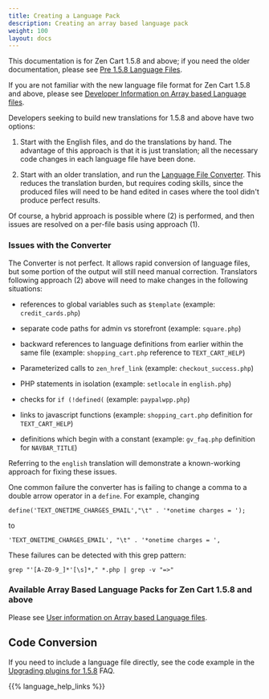 ```yaml
---
title: Creating a Language Pack 
description: Creating an array based language pack
weight: 100 
layout: docs
---
```


This documentation is for Zen Cart 1.5.8 and above; if you need the older documentation, please see [Pre 1.5.8 Language Files](/dev/languages/pre_158/).

If you are not familiar with the new language file format for Zen Cart 1.5.8 and above, please see [Developer Information on Array based Language files](/dev/code/158_language_files/). 

Developers seeking to build new translations for 1.5.8 and above have two options: 

1. Start with the English files, and do the translations by hand.  The advantage of this approach is that it is just translation; all the necessary code changes in each language file have been done. 

2. Start with an older translation, and run the [Language File Converter](https://github.com/torvista/Zen_Cart-Language_File_Converter). This reduces the translation burden, but requires coding skills, since the produced files will need to be hand edited in cases where the tool didn't produce perfect results. 

Of course, a hybrid approach is possible where (2) is performed, and then issues are resolved on a per-file basis using approach (1). 

### Issues with the Converter 

The Converter is not perfect.  It allows rapid conversion of language files, but some portion of the output will still need manual correction.  Translators following approach (2) above will need to make changes in the following situations: 

- references to global variables such as `$template` (example: `credit_cards.php`) 

- separate code paths for admin vs storefront (example: `square.php`)

- backward references to language definitions from earlier within the same file (example: `shopping_cart.php` reference to `TEXT_CART_HELP`)

- Parameterized calls to `zen_href_link` (example: `checkout_success.php`)

- PHP statements in isolation (example: `setlocale` in `english.php`)

- checks for `if (!defined(` (example: `paypalwpp.php`)

- links to javascript functions (example: `shopping_cart.php` definition for `TEXT_CART_HELP`)

- definitions which begin with a constant (example: `gv_faq.php` definition for `NAVBAR_TITLE`)
 
Referring to the `english` translation will demonstrate a known-working approach for fixing these issues. 

One common failure the converter has is failing to change a comma to a double arrow operator in a `define`.  For example, changing 

`define('TEXT_ONETIME_CHARGES_EMAIL',"\t" . '*onetime charges = ');`

to 

`'TEXT_ONETIME_CHARGES_EMAIL', "\t" . '*onetime charges = ',`

These failures can be detected with this grep pattern: 

```
grep "'[A-Z0-9_]*'[\s]*," *.php | grep -v "=>"
```

### Available Array Based Language Packs for Zen Cart 1.5.8 and above

Please see [User information on Array based Language files](/user/localization/158_language_files/). 

## Code Conversion 

If you need to include a language file directly, see the code example in the [Upgrading plugins for 1.5.8](/dev/plugins/upgrading_to_158/#array-based-language-files) FAQ.

{{% language_help_links %}}
